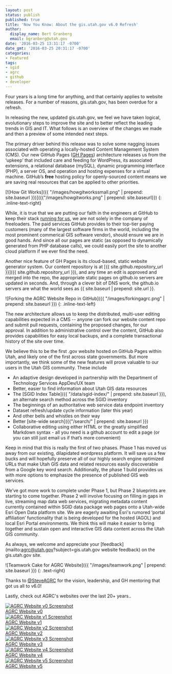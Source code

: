 ```yaml
---
layout: post
status: publish
published: true
title: 'Now You Know: About the gis.utah.gov v6.0 Refresh'
author:
  display_name: Bert Granberg
  email: bgranberg@utah.gov
date: '2016-03-25 13:31:17 -0700'
date_gmt: '2016-03-25 20:31:17 -0700'
categories:
- Featured
tags:
- sgid
- agrc
- github
- developer
---
```

Four years is a long time for anything, and that certainly applies to website releases. For a number of reasons, gis.utah.gov, has been overdue for a refresh.

In releasing the new, updated gis.utah.gov, we feel we have taken logical, evolutionary steps to improve the site and to better reflect the leading trends in GIS and IT. What follows is an overview of the changes we made and then a preview of some intended next steps.

The primary driver behind this release was to solve some nagging issues associated with operating a locally-hosted Content Management System (CMS). Our new GitHub Pages ([GH Pages](https://pages.github.com/)) architecture releases us from the  ‘upkeep’ that included care and feeding for WordPress, its associated extensions, a relational database (mySQL), dynamic programming interface (PHP), a server OS, and operation and hosting expenses for a virtual machine. GitHub’s **free** hosting policy for openly-sourced content means we are saving real resources that can be applied to other priorities.

[![How Git Works]({{ "/images/howgitworkssmall.png" | prepend: site.baseurl }})]({{"/images/howgitworks.png" | prepend: site.baseurl}})
{: .inline-text-right}

While, it is true that we are putting our faith in the engineers at GitHub to keep their stack [running for us](https://status.github.com/), we are not solely in the company of freeloaders. The paid services GitHub provides to their top-tier paying customers (many of the largest software firms in the world, including the most prominent commerical GIS software vendor), should ensure we are in good hands. And since all our pages are static (as opposed to dynamically generated from PHP database calls), we could easily port the site to another cloud platform if we ever find the need.

Another nice feature of GH Pages is its cloud-based, static website generator system. Our content repository is at [{{ site.github.repository_url }}]({{ site.github.repository_url }}), and any time an edit is approved and merged into the repo, the appropriate static pages on github.io servers are updated in seconds. And, through a clever bit of DNS work, the github.io servers are what the world sees as {{ site.baseurl | prepend: site.url }}.

![Forking the AGRC Website Repo in GitHub]({{ "/images/forkingagrc.png" | prepend: site.baseurl }})
{: .inline-text-left}

The new architecture allows us to keep the distributed, multi-user editing capabilities expected in a CMS -- anyone can fork our website content repo and submit pull requests, containing the proposed changes, for our approval. In addition to administrative control over the content, GitHub also provides capabilities for easy local backups, and a complete transactional history of the site over time.

We believe this to be the first .gov website hosted on GitHub Pages within Utah, and likely one of the first across state governments. But more importantly, we think some of the new features will prove valuable to our users in the Utah GIS community. These include

- An adaptive design developed in partnership with the Department of Technology Services AppDev/UX team
- Better, easier to find information about Utah GIS data resources
- The [SGID Index Table]({{ "/data/sgid-index/" | prepend: site.baseurl }}), an alternate search method across the SGID inventory
 - The beginnings of an authoritative web service data endpoint inventory
 - Dataset refresh/update cycle information (later this year)
 - And other bells and whistles on their way
- Better [site-wide search]({{"/search/" | prepend: site.baseurl  }})
- Collaborative editing using either HTML or the greatly simplified Markdown syntax - all you need is a github account to edit a page (or you can still just email us if that’s more convenient)

Keep in mind that this is really the first of two phases. Phase 1 has moved us away from our existing, dilapidated wordpress platform. It will save us a few bucks and will hopefully preserve all of our highly search engine optimized URLs that make Utah GIS data and related resources easily discoverable from a Google key word search. Additionally, the phase 1 build provides us with more options to emphasize the presence of published GIS web services.

We’ve got more work to complete under Phase 1, but Phase 2 blueprints are starting to come together. Phase 2 will involve focusing on filling in gaps in live, streaming map data web services, migrating metadata content currently contained within SGID data package web pages onto a Utah-wide Esri Open Data platform site. We are eagerly awaiting Esri's rumored ‘portal affiliation’ functionality that is being developed for the hosted (AGOL) and local Esri Portal environments. We think this will make it easier to bring together and sustain open and interactive GIS data content across the Utah GIS community.

As always, we welcome and appreciate your [feedback](mailto:agrc@utah.gov?subject=gis.utah.gov website feedback) on the gis.utah.gov site.

![Teamwork Cake for AGRC Website]({{ "/images/teamwork.png" | prepend: site.baseurl }})
{: .text-right}

Thanks to [@SteveAGRC](https://twitter.com/steveagrc) for the vision, leadership, and GH mentoring that got us all to v6.0!

Lastly, check out AGRC's websites over the last 20+ years..

<div class="grid">
    <div class="grid__col grid__col--1-of-3 grid__col--m-1-of-2 text-center">
        <a href="{{ "/images/AGRCWebsitev0.png" | prepend: site.baseurl }}"><img alt="AGRC Website v0 Screenshot" src="{{ "/images/AGRCWebsitev0_thumb.png" | prepend: site.baseurl }}" /></a><br />
        <a href="https://web.archive.org/web/19970716211113/http://www.agr.state.ut.us/">AGRC Website v0</a>
    </div>
    <div class="grid__col grid__col--1-of-3 grid__col--m-1-of-2 text-center">
        <a href="{{ "/images/AGRCWebsitev1.png" | prepend: site.baseurl }}"><img alt="AGRC Website v1 Screenshot" src="{{ "/images/AGRCWebsitev1_thumb.png" | prepend: site.baseurl }}" /></a><br />
        <a href="https://web.archive.org/web/19981201214147/http://www.its.state.ut.us/agrc/">AGRC Website v1</a>
    </div>
    <div class="grid__col grid__col--1-of-3 grid__col--m-1-of-2 text-center">
        <a href="{{ "/images/AGRCWebsitev2.png" | prepend: site.baseurl }}"><img alt="AGRC Website v2 Screenshot" src="{{ "/images/AGRCWebsitev2_thumb.png" | prepend: site.baseurl }}" /></a><br />
        <a href="https://web.archive.org/web/20030214191929/http://gis.utah.gov/">AGRC Website v2</a>
    </div>
    <div class="grid__col grid__col--1-of-3 grid__col--m-1-of-2 text-center">
        <a href="{{ "/images/AGRCWebsitev3.png" | prepend: site.baseurl }}"><img alt="AGRC Website v3 Screenshot" src="{{ "/images/AGRCWebsitev3_thumb.png" | prepend: site.baseurl }}" /></a><br />
        <a href="https://web.archive.org/web/20030214191929/http://gis.utah.gov/">AGRC Website v3</a>
    </div>
    <div class="grid__col grid__col--1-of-3 grid__col--m-1-of-2 text-center">
        <a href="{{ "/images/AGRCWebsitev4.png" | prepend: site.baseurl }}"><img alt="AGRC Website v4 Screenshot" src="{{ "/images/AGRCWebsitev4_thumb.png" | prepend: site.baseurl }}" /></a><br />
        <a href="https://web.archive.org/web/20090323175622/http://gis.utah.gov/">AGRC Website v4</a>
    </div>
    <div class="grid__col grid__col--1-of-3 grid__col--m-1-of-2 text-center">
        <a href="{{ "/images/AGRCWebsitev5.png" | prepend: site.baseurl }}"><img alt="AGRC Website v5 Screenshot" src="{{ "/images/AGRCWebsitev5_thumb.png" | prepend: site.baseurl }}" /></a><br />
        <a href="https://web.archive.org/web/20140701075235/http://gis.utah.gov/">AGRC Website v5</a>
    </div>
</div>
 